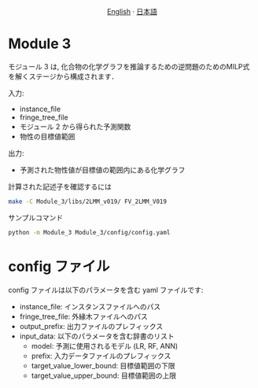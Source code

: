 <p align="center">
  <a href="/multimodel/Module_3/README.md">English</a>
  ·
  <a href="/multimodel/Module_3/README_jp.md">日本語</a>
</p>

# Module 3
モジュール 3 は, 化合物の化学グラフを推論するための逆問題のためのMILP式を解くステージから構成されます．

入力:
- instance_file
- fringe_tree_file
- モジュール 2 から得られた予測関数
- 物性の目標値範囲

出力:
- 予測された物性値が目標値の範囲内にある化学グラフ

計算された記述子を確認するには
```bash
make -C Module_3/libs/2LMM_v019/ FV_2LMM_V019
```

サンプルコマンド
```bash
python -m Module_3 Module_3/config/config.yaml
```

# config ファイル
config ファイルは以下のパラメータを含む yaml ファイルです:
- instance_file: インスタンスファイルへのパス
- fringe_tree_file: 外縁木ファイルへのパス
- output_prefix: 出力ファイルのプレフィックス
- input_data: 以下のパラメータを含む辞書のリスト
  - model: 予測に使用されるモデル (LR, RF, ANN)
  - prefix: 入力データファイルのプレフィックス
  - target_value_lower_bound: 目標値範囲の下限
  - target_value_upper_bound: 目標値範囲の上限
